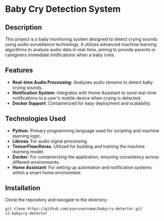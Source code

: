 # Baby Cry Detection System

## Description
This project is a baby monitoring system designed to detect crying sounds using audio surveillance technology. It utilizes advanced machine learning algorithms to analyze audio data in real-time, aiming to provide parents or caregivers immediate notifications when a baby cries.

## Features
- **Real-time Audio Processing**: Analyzes audio streams to detect baby crying sounds.
- **Notification System**: Integrates with Home Assistant to send real-time notifications to a user's mobile device when crying is detected.
- **Docker Support**: Containerized for easy deployment and scalability.

## Technologies Used
- **Python**: Primary programming language used for scripting and machine learning logic.
- **Librosa**: For audio signal processing.
- **TensorFlow/Keras**: Utilized for building and training the machine learning model.
- **Docker**: For containerizing the application, ensuring consistency across different environments.
- **Home Assistant**: For setting up automation and notification systems within a smart home environment.

## Installation
Clone the repository and navigate to the directory:
```bash
git clone https://github.com/yourusername/babycry-detector.git
cd babycry-detector
